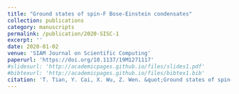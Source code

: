 ```yaml
---
title: "Ground states of spin-F Bose-Einstein condensates"
collection: publications
category: manuscripts
permalink: /publication/2020-SISC-1
excerpt: ''
date: 2020-01-02
venue: 'SIAM Journal on Scientific Computing'
paperurl: 'https://doi.org/10.1137/19M1271117'
#slidesurl: 'http://academicpages.github.io/files/slides1.pdf'
#bibtexurl: 'http://academicpages.github.io/files/bibtex1.bib'
citation: 'T. Tian, Y. Cai, X. Wu, Z. Wen. &quot;Ground states of spin-F Bose-Einstein condensates.&quot; <i>SIAM Journal on Scientific Computing</i>. 42(4), B983-B1013, 2020. https://doi.org/10.1137/19M1271117.'
---
```

